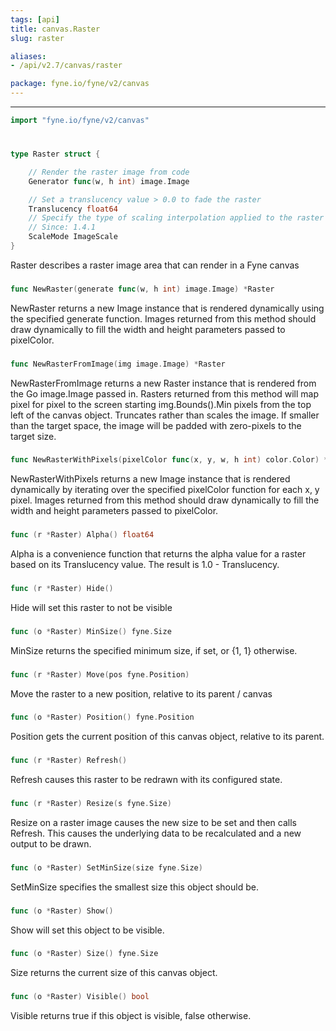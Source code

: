 ```yaml
---
tags: [api]
title: canvas.Raster
slug: raster

aliases:
- /api/v2.7/canvas/raster

package: fyne.io/fyne/v2/canvas
---
```



---
```go
import "fyne.io/fyne/v2/canvas"
```

#

###

```go
type Raster struct {

	// Render the raster image from code
	Generator func(w, h int) image.Image

	// Set a translucency value > 0.0 to fade the raster
	Translucency float64
	// Specify the type of scaling interpolation applied to the raster if it is not full-size
	// Since: 1.4.1
	ScaleMode ImageScale
}
```

Raster describes a raster image area that can render in a Fyne canvas

###

```go
func NewRaster(generate func(w, h int) image.Image) *Raster
```
NewRaster returns a new Image instance that is rendered dynamically using the specified generate function. Images returned from this method should draw dynamically to fill the width and height parameters passed to pixelColor.

###

```go
func NewRasterFromImage(img image.Image) *Raster
```
NewRasterFromImage returns a new Raster instance that is rendered from the Go image.Image passed in. Rasters returned from this method will map pixel for pixel to the screen starting img.Bounds().Min pixels from the top left of the canvas object. Truncates rather than scales the image. If smaller than the target space, the image will be padded with zero-pixels to the target size.

###

```go
func NewRasterWithPixels(pixelColor func(x, y, w, h int) color.Color) *Raster
```
NewRasterWithPixels returns a new Image instance that is rendered dynamically by iterating over the specified pixelColor function for each x, y pixel. Images returned from this method should draw dynamically to fill the width and height parameters passed to pixelColor.

###

```go
func (r *Raster) Alpha() float64
```
Alpha is a convenience function that returns the alpha value for a raster based on its Translucency value. The result is 1.0 - Translucency.

###

```go
func (r *Raster) Hide()
```
Hide will set this raster to not be visible

###

```go
func (o *Raster) MinSize() fyne.Size
```
MinSize returns the specified minimum size, if set, or {1, 1} otherwise.

###

```go
func (r *Raster) Move(pos fyne.Position)
```
Move the raster to a new position, relative to its parent / canvas

###

```go
func (o *Raster) Position() fyne.Position
```
Position gets the current position of this canvas object, relative to its parent.

###

```go
func (r *Raster) Refresh()
```
Refresh causes this raster to be redrawn with its configured state.

###

```go
func (r *Raster) Resize(s fyne.Size)
```
Resize on a raster image causes the new size to be set and then calls Refresh. This causes the underlying data to be recalculated and a new output to be drawn.

###

```go
func (o *Raster) SetMinSize(size fyne.Size)
```
SetMinSize specifies the smallest size this object should be.

###

```go
func (o *Raster) Show()
```
Show will set this object to be visible.

###

```go
func (o *Raster) Size() fyne.Size
```
Size returns the current size of this canvas object.

###

```go
func (o *Raster) Visible() bool
```
Visible returns true if this object is visible, false otherwise.
